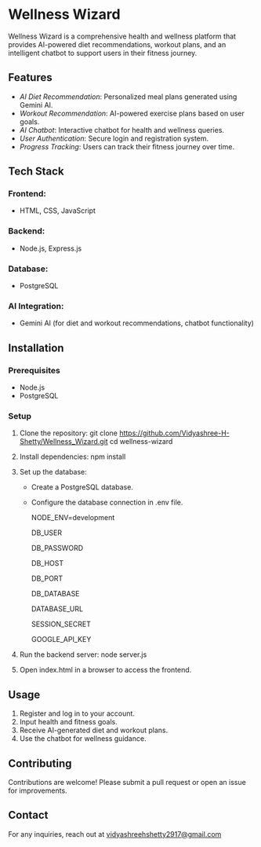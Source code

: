 # Wellness Wizard

Wellness Wizard is a comprehensive health and wellness platform that provides AI-powered diet recommendations, workout plans, and an intelligent chatbot to support users in their fitness journey.

## Features
- *AI Diet Recommendation*: Personalized meal plans generated using Gemini AI.
- *Workout Recommendation*: AI-powered exercise plans based on user goals.
- *AI Chatbot*: Interactive chatbot for health and wellness queries.
- *User Authentication*: Secure login and registration system.
- *Progress Tracking*: Users can track their fitness journey over time.

## Tech Stack
### Frontend:
- HTML, CSS, JavaScript

### Backend:
- Node.js, Express.js

### Database:
- PostgreSQL

### AI Integration:
- Gemini AI (for diet and workout recommendations, chatbot functionality)

## Installation
### Prerequisites
- Node.js
- PostgreSQL

### Setup
1. Clone the repository:
   git clone https://github.com/Vidyashree-H-Shetty/Wellness_Wizard.git
   cd wellness-wizard
   
2. Install dependencies:
   npm install
   
3. Set up the database:
   - Create a PostgreSQL database.
   - Configure the database connection in .env file.

      NODE_ENV=development
     
      DB_USER
     
      DB_PASSWORD
      
      DB_HOST
      
      DB_PORT
      
      DB_DATABASE
      
      DATABASE_URL
      
      SESSION_SECRET
      
      GOOGLE_API_KEY

5. Run the backend server:
   node server.js
   
6. Open index.html in a browser to access the frontend.

## Usage
1. Register and log in to your account.
2. Input health and fitness goals.
3. Receive AI-generated diet and workout plans.
4. Use the chatbot for wellness guidance.

## Contributing
Contributions are welcome! Please submit a pull request or open an issue for improvements.

## Contact
For any inquiries, reach out at vidyashreehshetty2917@gmail.com
